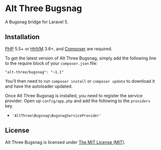 # Alt Three Bugsnag

A Bugsnag bridge for Laravel 5.


## Installation

[PHP](https://php.net) 5.5+ or [HHVM](http://hhvm.com) 3.6+, and [Composer](https://getcomposer.org) are required.

To get the latest version of Alt Three Bugsnag, simply add the following line to the require block of your `composer.json` file:

```
"alt-three/bugsnag": "~1.1"
```

You'll then need to run `composer install` or `composer update` to download it and have the autoloader updated.

Once Alt Three Bugsnag is installed, you need to register the service provider. Open up `config/app.php` and add the following to the `providers` key.

* `'AltThree\Bugsnag\BugsnagServiceProvider'`


## License

Alt Three Bugsnag is licensed under [The MIT License (MIT)](LICENSE).
